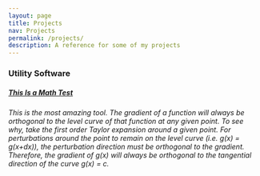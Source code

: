 ```yaml
---
layout: page
title: Projects
nav: Projects
permalink: /projects/
description: A reference for some of my projects
---
```


<h3 class="mt-4">Utility Software</h3>

<div class="card mt-3">
          <div class="p-3">
            <div class="row">
              <div class="col-sm-10">
                <h5 class="font-weight-bold"> <a href="https://chrisnielsen.github.io/projects/utility-software/this-is-a-math-test">This Is a Math Test</a> </h5>
              </div>
            </div>
            <h6 class="font-italic mt-2 mt-sm-0">This is the most amazing tool. The gradient of a function will always be orthogonal to the level curve of that function at any given point. To see why, take the first order Taylor expansion around a given point. For perturbations around the point to remain on the level curve (i.e. g(x) = g(x+dx)), the perturbation direction must be orthogonal to the gradient. Therefore, the gradient of g(x) will always be orthogonal to the tangential direction of the curve g(x) = c.</h6>
          </div>
        </div>

